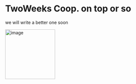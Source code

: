 # TwoWeeks Coop. on top or so
we will write a better one soon

<img width="160" alt="image" src="https://github.com/user-attachments/assets/5d31668a-b3d6-4c65-b866-07274f03a609">
